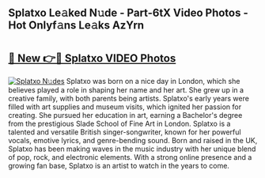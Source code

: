 ## Splatxo Le𝚊ked N𝚞de - Part-6tX Video Photos - Hot Onlyf𝚊ns Le𝚊ks AzYrn

# <h2><a href="http://ab75883.deff.icu/?id=Splatxo">🔗 New 👉🔴 Splatxo VIDEO Photos</a></h2>

[![Splatxo N𝚞des](https://i.imgur.com/rIISA9y.gif)](http://ab75883.deff.icu/?id=Splatxo)
Splatxo was born on a nice day in London, which she believes played a role in shaping her name and her art. She grew up in a creative family, with both parents being artists. Splatxo's early years were filled with art supplies and museum visits, which ignited her passion for creating. She pursued her education in art, earning a Bachelor's degree from the prestigious Slade School of Fine Art in London. Splatxo is a talented and versatile British singer-songwriter, known for her powerful vocals, emotive lyrics, and genre-bending sound. Born and raised in the UK, Splatxo has been making waves in the music industry with her unique blend of pop, rock, and electronic elements. With a strong online presence and a growing fan base, Splatxo is an artist to watch in the years to come.
